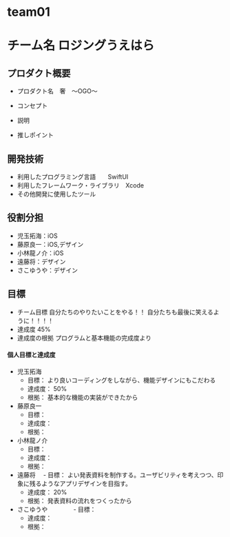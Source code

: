 # team01

# チーム名 ロジングうえはら

## プロダクト概要
- プロダクト名　奢　〜OGO〜

- コンセプト

- 説明

- 推しポイント

## 開発技術
- 利用したプログラミング言語　　SwiftUI
- 利用したフレームワーク・ライブラリ　Xcode
- その他開発に使用したツール

## 役割分担
- 児玉拓海：iOS
- 藤原良一：iOS,デザイン
- 小林龍ノ介：iOS
- 遠藤将：デザイン
- さこゆうや：デザイン

## 目標
- チーム目標
自分たちのやりたいことをやる！！
自分たちも最後に笑えるように！！！！
- 達成度
45%
- 達成度の根拠
プログラムと基本機能の完成度より

#### 個人目標と達成度  
- 児玉拓海 
  - 目標： より良いコーディングをしながら、機能デザインにもこだわる 
  - 達成度： 50%  
  - 根拠：  基本的な機能の実装ができたから
- 藤原良一
  - 目標：  
  - 達成度： 
  - 根拠： 
- 小林龍ノ介
  - 目標：  
  - 達成度： 
  - 根拠： 
- 遠藤将
　- 目標：  よい発表資料を制作する。ユーザビリティを考えつつ、印象に残るようなアプリデザインを目指す。
  - 達成度： 20%
  - 根拠： 発表資料の流れをつくったから
- さこゆうや
　　　　- 目標：  
  - 達成度： 
  - 根拠： 
